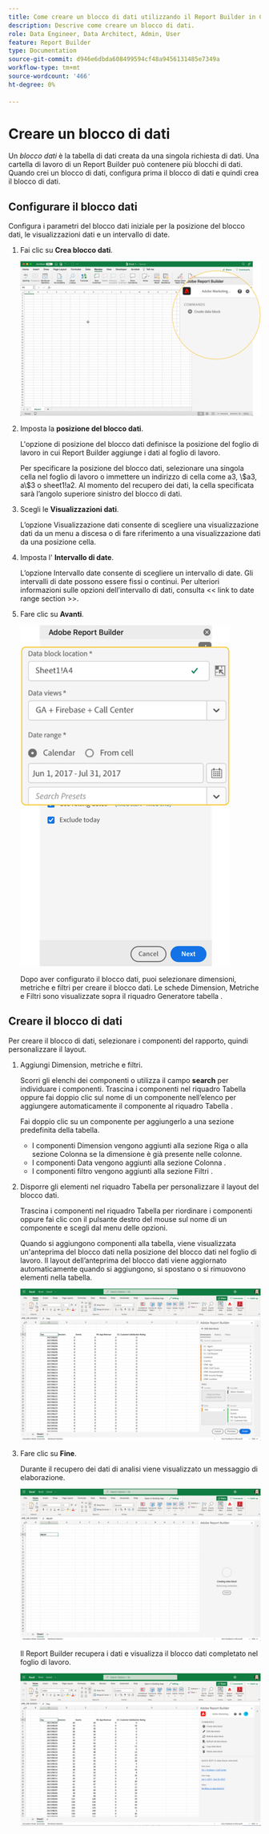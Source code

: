 ```yaml
---
title: Come creare un blocco di dati utilizzando il Report Builder in CJA
description: Descrive come creare un blocco di dati.
role: Data Engineer, Data Architect, Admin, User
feature: Report Builder
type: Documentation
source-git-commit: d946e6dbda608499594cf48a9456131485e7349a
workflow-type: tm+mt
source-wordcount: '466'
ht-degree: 0%

---
```



# Creare un blocco di dati

Un *blocco dati* è la tabella di dati creata da una singola richiesta di dati. Una cartella di lavoro di un Report Builder può contenere più blocchi di dati. Quando crei un blocco di dati, configura prima il blocco di dati e quindi crea il blocco di dati.

## Configurare il blocco dati

Configura i parametri del blocco dati iniziale per la posizione del blocco dati, le visualizzazioni dati e un intervallo di date.

1. Fai clic su **Crea blocco dati**.

   ![](./assets/create_db.png)

1. Imposta la **posizione del blocco dati**.

   L&#39;opzione di posizione del blocco dati definisce la posizione del foglio di lavoro in cui Report Builder aggiunge i dati al foglio di lavoro.

   Per specificare la posizione del blocco dati, selezionare una singola cella nel foglio di lavoro o immettere un indirizzo di cella come a3, \\\$a3, a\\$3 o sheet1!a2. Al momento del recupero dei dati, la cella specificata sarà l’angolo superiore sinistro del blocco di dati.

1. Scegli le **Visualizzazioni dati**.

   L’opzione Visualizzazione dati consente di scegliere una visualizzazione dati da un menu a discesa o di fare riferimento a una visualizzazione dati da una posizione cella.

1. Imposta l&#39; **Intervallo di date**.

   L’opzione Intervallo date consente di scegliere un intervallo di date. Gli intervalli di date possono essere fissi o continui. Per ulteriori informazioni sulle opzioni dell’intervallo di dati, consulta &lt;&lt; link to date range section >>.

1. Fare clic su **Avanti**.

   ![](./assets/choose_date_data_view3.png)

   Dopo aver configurato il blocco dati, puoi selezionare dimensioni, metriche e filtri per creare il blocco dati. Le schede Dimension, Metriche e Filtri sono visualizzate sopra il riquadro Generatore tabella .
<!--
    ![](./assets/image9.png)
  -->


## Creare il blocco di dati

Per creare il blocco di dati, selezionare i componenti del rapporto, quindi personalizzare il layout.

1. Aggiungi Dimension, metriche e filtri.

   Scorri gli elenchi dei componenti o utilizza il campo **search** per individuare i componenti. Trascina i componenti nel riquadro Tabella oppure fai doppio clic sul nome di un componente nell’elenco per aggiungere automaticamente il componente al riquadro Tabella .

   Fai doppio clic su un componente per aggiungerlo a una sezione predefinita della tabella.

   - I componenti Dimension vengono aggiunti alla sezione Riga o alla sezione Colonna se la dimensione è già presente nelle colonne.
   - I componenti Data vengono aggiunti alla sezione Colonna .
   - I componenti filtro vengono aggiunti alla sezione Filtri .

1. Disporre gli elementi nel riquadro Tabella per personalizzare il layout del blocco dati.

   Trascina i componenti nel riquadro Tabella per riordinare i componenti oppure fai clic con il pulsante destro del mouse sul nome di un componente e scegli dal menu delle opzioni.

   Quando si aggiungono componenti alla tabella, viene visualizzata un&#39;anteprima del blocco dati nella posizione del blocco dati nel foglio di lavoro. Il layout dell’anteprima del blocco dati viene aggiornato automaticamente quando si aggiungono, si spostano o si rimuovono elementi nella tabella.

   ![](./assets/image10.png)

1. Fare clic su **Fine**.

   Durante il recupero dei dati di analisi viene visualizzato un messaggio di elaborazione.

   ![](./assets/image11.png)

   Il Report Builder recupera i dati e visualizza il blocco dati completato nel foglio di lavoro.

   ![](./assets/image12.png)
